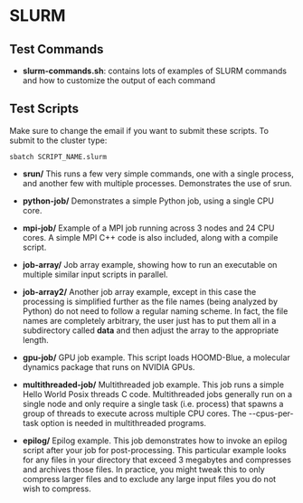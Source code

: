 SLURM
=====

Test Commands
-------------

- **slurm-commands.sh**: contains lots of examples of SLURM commands
and how to customize the output of each command

Test Scripts
------------

Make sure to change the email if you want to submit these scripts.
To submit to the cluster type:

	sbatch SCRIPT_NAME.slurm

- **srun/** This runs a few very simple commands, one with a single
process, and another few with multiple processes.
Demonstrates the use of srun.

- **python-job/** Demonstrates a simple Python job, using a single CPU core.

- **mpi-job/** Example of a MPI job running across 3 nodes and 24 CPU cores.
A simple MPI C++ code is also included, along with a compile script.

- **job-array/** Job array example, showing how to run an executable on multiple
similar input scripts in parallel.

- **job-array2/** Another job array example, except in this case the processing 
is simplified further as the file names (being analyzed by Python) do not need to
follow a regular naming scheme. In fact, the file names are completely arbitrary, 
the user just has to put them all in a subdirectory called **data** and then adjust
the array to the appropriate length. 

- **gpu-job/** GPU job example. This script loads HOOMD-Blue, a molecular dynamics
package that runs on NVIDIA GPUs.

- **multithreaded-job/** Multithreaded job example. This job runs a simple Hello World Posix
threads C code. Multithreaded jobs generally run on a single node and only require
a single task (i.e. process) that spawns a group of threads to execute across multiple
CPU cores. The --cpus-per-task option is needed in multithreaded programs.

- **epilog/** Epilog example. This job demonstrates how to invoke an epilog script after
your job for post-processing. This particular example looks for any files in your directory
that exceed 3 megabytes and compresses and archives those files. In practice, you might tweak
this to only compress larger files and to exclude any large input files you do not wish to compress.
